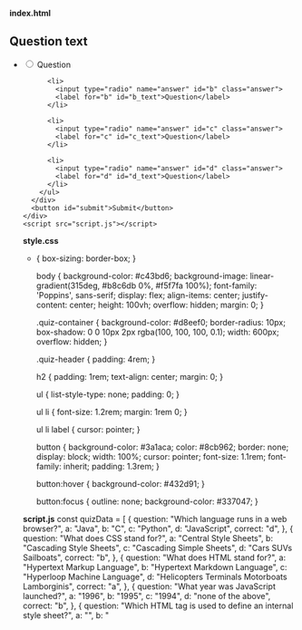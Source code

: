 **index.html**
<!DOCTYPE html>
<html lang="en">
  <head>
    <meta charset="UTF-8" />
    <meta name="viewport" content="width=device-width, initial-scale=1.0" />
    <link rel="stylesheet" href="style.css" />
    <title>Quiz App</title>
  </head>
  <body>
    <div class="quiz-container" id="quiz">
      <div class="quiz-header">
        <h2 id="question">Question text</h2>
        <div id="questionNumber"></div>
        <ul>
          <li>
            <input type="radio" name="answer" id="a" class="answer">
            <label for="a" id="a_text">Question</label>
          </li>

          <li>
            <input type="radio" name="answer" id="b" class="answer">
            <label for="b" id="b_text">Question</label>
          </li>

          <li>
            <input type="radio" name="answer" id="c" class="answer">
            <label for="c" id="c_text">Question</label>
          </li>

          <li>
            <input type="radio" name="answer" id="d" class="answer">
            <label for="d" id="d_text">Question</label>
          </li>
        </ul>
      </div>
      <button id="submit">Submit</button>
    </div>
    <script src="script.js"></script>
  </body>
</html>


**style.css**
* {
    box-sizing: border-box;
  }
  
  body {
    background-color: #c43bd6;
    background-image: linear-gradient(315deg, #b8c6db 0%, #f5f7fa 100%);
    font-family: 'Poppins', sans-serif;
    display: flex;
    align-items: center;
    justify-content: center;
    height: 100vh;
    overflow: hidden;
    margin: 0;
  }
  
  .quiz-container {
    background-color: #d8eef0;
    border-radius: 10px;
    box-shadow: 0 0 10px 2px rgba(100, 100, 100, 0.1);
    width: 600px;
    overflow: hidden;
  }
  
  .quiz-header {
    padding: 4rem;
  }
  
  h2 {
    padding: 1rem;
    text-align: center;
    margin: 0;
  }
  
  ul {
    list-style-type: none;
    padding: 0;
  }
  
  ul li {
    font-size: 1.2rem;
    margin: 1rem 0;
  }
  
  ul li label {
    cursor: pointer;
  }
  
  button {
    background-color: #3a1aca;
    color: #8cb962;
    border: none;
    display: block;
    width: 100%;
    cursor: pointer;
    font-size: 1.1rem;
    font-family: inherit;
    padding: 1.3rem;
  }
  
  button:hover {
    background-color: #432d91;
  }
  
  button:focus {
    outline: none;
    background-color: #337047;
  }
  


  


**script.js**
const quizData = [
    {
        question: "Which language runs in a web browser?",
        a: "Java",
        b: "C",
        c: "Python",
        d: "JavaScript",
        correct: "d",
    },
    {
        question: "What does CSS stand for?",
        a: "Central Style Sheets",
        b: "Cascading Style Sheets",
        c: "Cascading Simple Sheets",
        d: "Cars SUVs Sailboats",
        correct: "b",
    },
    {
        question: "What does HTML stand for?",
        a: "Hypertext Markup Language",
        b: "Hypertext Markdown Language",
        c: "Hyperloop Machine Language",
        d: "Helicopters Terminals Motorboats Lamborginis",
        correct: "a",
    },
    {
        question: "What year was JavaScript launched?",
        a: "1996",
        b: "1995",
        c: "1994",
        d: "none of the above",
        correct: "b",
    },
    {
        question: "Which HTML tag is used to define an internal style sheet?",
        a: "<css>",
        b: "<style>",
        c: "<script>",
        d: "<link>",
        correct: "b",
    },
    {
        question: "What does the 'id' attribute in HTML represent?",
        a: "It defines a unique identifier for an element",
        b: "It defines the style of an element",
        c: "It defines the class of an element",
        d: "It defines the content of an element",
        correct: "a",
    },
    {
        question: "Which of the following is not a programming language?",
        a: "Java",
        b: "Python",
        c: "HTML",
        d: "C++",
        correct: "c",
    },
  
    {
        question: "Which HTML tag is used to insert an image?",
        a: "<image>",
        b: "<img>",
        c: "<src>",
        d: "<picture>",
        correct: "b",
    },
    {
        question: "Which property is used to change the background color in CSS?",
        a: "bgcolor",
        b: "background-color",
        c: "color",
        d: "bg-color",
        correct: "b",
    },
    {
        question: "Which is the correct JavaScript syntax to print a message to the console?",
        a: "console.print('Hello World');",
        b: "console.log('Hello World');",
        c: "print.console('Hello World');",
        d: "log.console('Hello World');",
        correct: "b",
    }
];

const quiz = document.getElementById('quiz');
const answerEls = document.querySelectorAll('.answer');
const questionEl = document.getElementById('question');
const a_text = document.getElementById('a_text');
const b_text = document.getElementById('b_text');
const c_text = document.getElementById('c_text');
const d_text = document.getElementById('d_text');
const submitBtn = document.getElementById('submit');
let currentQuiz = 0;
let score = 0;
let answerFeedback = [];

loadQuiz();

function loadQuiz() {
    deselectAnswers();
    const currentQuizData = quizData[currentQuiz];
    questionEl.innerText = currentQuizData.question;
    a_text.innerText = currentQuizData.a;
    b_text.innerText = currentQuizData.b;
    c_text.innerText = currentQuizData.c;
    d_text.innerText = currentQuizData.d;
    document.getElementById('questionNumber').innerText = `Question ${currentQuiz + 1}/${quizData.length}`;
}

function deselectAnswers() {
    answerEls.forEach(answerEl => answerEl.checked = false);
}

function getSelected() {
    let answer = undefined;
    answerEls.forEach(answerEl => {
        if(answerEl.checked) {
            answer = answerEl.id;
        }
    });
    return answer;
}

submitBtn.addEventListener('click', () => {
    const answer = getSelected();
    if(answer) {
        const correctAnswer = quizData[currentQuiz].correct;
        if(answer === correctAnswer) {
            score++;
            answerFeedback.push({ question: quizData[currentQuiz].question, correct: true });
        } else {
            answerFeedback.push({ question: quizData[currentQuiz].question, correct: false });
        }

        currentQuiz++;
        if(currentQuiz < quizData.length) {
            loadQuiz();
        } else {
            const percentage = (score / quizData.length) * 100;
            let feedbackHtml = `
                <h2>You answered ${score}/${quizData.length} questions correctly</h2>
                <h3>Percentage: ${percentage.toFixed(2)}%</h3>
                <div><strong>Feedback:</strong></div>
                <ul>
            `;
            answerFeedback.forEach(feedback => {
                feedbackHtml += `
                    <li>${feedback.question}: ${feedback.correct ? "Correct" : "Incorrect"}</li>
                `;
            });

            feedbackHtml += `
                </ul>
                <button onclick="location.reload()">Reload</button>
            `;
            quiz.innerHTML = feedbackHtml;
        }
    }
});



